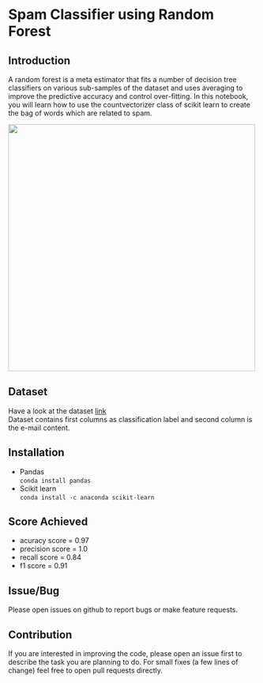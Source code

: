 # Spam Classifier using Random Forest

## Introduction
A random forest is a meta estimator that fits a number of decision tree classifiers on various sub-samples of the dataset and uses averaging to improve the predictive accuracy and control over-fitting. In this notebook, you will learn how to use the countvectorizer class of scikit learn to create the bag of words which are related to spam. 

<img src="https://dsc-spidal.github.io/harp/img/4-5-1.png" width="500px" align="middle"/>

## Dataset
Have a look at the dataset [link](https://github.com/rajatsharma369007/Spam_Classifier_using_Random_Forest/blob/master/SMSSpamCollection)  
Dataset contains first columns as classification label and second column is the e-mail content.

## Installation
* Pandas  
<code>conda install pandas</code>
* Scikit learn  
<code>conda install -c anaconda scikit-learn</code>

## Score Achieved
* acuracy score = 0.97
* precision score = 1.0
* recall score = 0.84
* f1 score = 0.91

## Issue/Bug
Please open issues on github to report bugs or make feature requests.

## Contribution
If you are interested in improving the code, please open an issue first to describe the task you are planning to do. For small fixes (a few lines of change) feel free to open pull requests directly.

